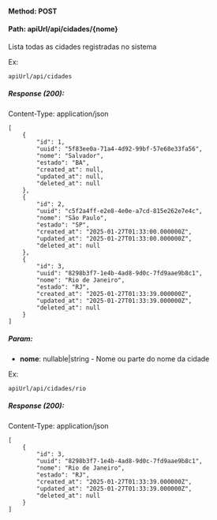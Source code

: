 #### Method: **POST**
#### Path: **apiUrl/api/cidades/{nome}**
Lista todas as cidades registradas no sistema

Ex:
```
apiUrl/api/cidades
```

##### Response (200):
Content-Type: application/json
```
[
	{
		"id": 1,
		"uuid": "5f83ee0a-71a4-4d92-99bf-57e68e33fa56",
		"nome": "Salvador",
		"estado": "BA",
		"created_at": null,
		"updated_at": null,
		"deleted_at": null
	},
	{
		"id": 2,
		"uuid": "c5f2a4ff-e2e8-4e0e-a7cd-815e262e7e4c",
		"nome": "São Paulo",
		"estado": "SP",
		"created_at": "2025-01-27T01:33:00.000000Z",
		"updated_at": "2025-01-27T01:33:00.000000Z",
		"deleted_at": null
	},
	{
		"id": 3,
		"uuid": "8298b3f7-1e4b-4ad8-9d0c-7fd9aae9b8c1",
		"nome": "Rio de Janeiro",
		"estado": "RJ",
		"created_at": "2025-01-27T01:33:39.000000Z",
		"updated_at": "2025-01-27T01:33:39.000000Z",
		"deleted_at": null
	}
]
```

##### Param:
*   **nome**: nullable|string - Nome ou parte do nome da cidade

Ex:
```
apiUrl/api/cidades/rio
```

##### Response (200):
Content-Type: application/json
```
[
	{
		"id": 3,
		"uuid": "8298b3f7-1e4b-4ad8-9d0c-7fd9aae9b8c1",
		"nome": "Rio de Janeiro",
		"estado": "RJ",
		"created_at": "2025-01-27T01:33:39.000000Z",
		"updated_at": "2025-01-27T01:33:39.000000Z",
		"deleted_at": null
	}
]
```